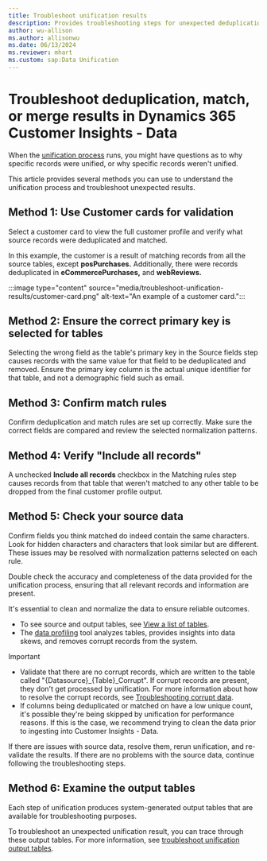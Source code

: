 ```yaml
---
title: Troubleshoot unification results
description: Provides troubleshooting steps for unexpected deduplication, match, or merge results for Microsoft Dynamics 365 Customer Insights - Data.
author: wu-allison
ms.author: allisonwu
ms.date: 06/13/2024
ms.reviewer: mhart
ms.custom: sap:Data Unification
---
```

# Troubleshoot deduplication, match, or merge results in Dynamics 365 Customer Insights - Data

When the [unification process](/dynamics365/customer-insights/data/data-unification) runs, you might have questions as to why specific records were unified, or why specific records weren't unified.

This article provides several methods you can use to understand the unification process and troubleshoot unexpected results.

## Method 1: Use Customer cards for validation

Select a customer card to view the full customer profile and verify what source records were deduplicated and matched.

In this example, the customer is a result of matching records from all the source tables, except **posPurchases.** Additionally, there were records deduplicated in **eCommercePurchases,** and **webReviews.**

:::image type="content" source="media/troubleshoot-unification-results/customer-card.png" alt-text="An example of a customer card.":::

## Method 2: Ensure the correct primary key is selected for tables

Selecting the wrong field as the table's primary key in the Source fields step causes records with the same value for that field to be deduplicated and removed. Ensure the primary key column is the actual unique identifier for that table, and not a demographic field such as email.

## Method 3: Confirm match rules

Confirm deduplication and match rules are set up correctly. Make sure the correct fields are compared and review the selected normalization patterns.

## Method 4: Verify "Include all records"

A unchecked **Include all records** checkbox in the Matching rules step causes records from that table that weren't matched to any other table to be dropped from the final customer profile output.

## Method 5: Check your source data

Confirm fields you think matched do indeed contain the same characters. Look for hidden characters and characters that look similar but are different. These issues may be resolved with normalization patterns selected on each rule.

Double check the accuracy and completeness of the data provided for the unification process, ensuring that all relevant records and information are present.

It's essential to clean and normalize the data to ensure reliable outcomes.

- To see source and output tables, see [View a list of tables](/dynamics365/customer-insights/data/tables#view-a-list-of-tables).
- The [data profiling](/dynamics365/customer-insights/data/data-sources#data-profiling) tool analyzes tables, provides insights into data skews, and removes corrupt records from the system.

> [!IMPORTANT]
>
> - Validate that there are no corrupt records, which are written to the table called "{Datasource}_{Table}_Corrupt". If corrupt records are present, they don't get processed by unification. For more information about how to resolve the corrupt records, see [Troubleshooting corrupt data](/troubleshoot/dynamics-365/customer-insights/data/data-ingestion/common-data-ingestion-errors).
> - If columns being deduplicated or matched on have a low unique count, it's possible they're being skipped by unification for performance reasons. If this is the case, we recommend trying to clean the data prior to ingesting into Customer Insights - Data.

If there are issues with source data, resolve them, rerun unification, and re-validate the results. If there are no problems with the source data, continue following the troubleshooting steps.

## Method 6: Examine the output tables

Each step of unification produces system-generated output tables that are available for troubleshooting purposes.

To troubleshoot an unexpected unification result, you can trace through these output tables. For more information, see [troubleshoot unification output tables](troubleshoot-unification-output-tables.md).